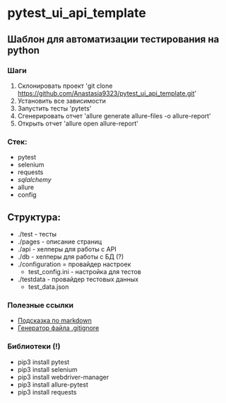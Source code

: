 # pytest_ui_api_template

## Шаблон для автоматизации тестирования на python

### Шаги
1. Склонировать проект 'git clone https://github.com/Anastasia9323/pytest_ui_api_template.git'
2. Установить все зависимости
3. Запустить тесты 'pytets'
4. Сгенерировать отчет 'allure generate allure-files -o allure-report'
5. Открыть отчет 'allure open allure-report'

### Стек:
- pytest
- selenium
- requests
- _sqlalchemy_
- allure
- config

## Структура:
- ./test - тесты
- ./pages - описание страниц
- ./api - хелперы для работы с API
- ./db - хелперы для работы с БД (?)
- ./configuration = провайдер настроек
    - test_config.ini - настройка для тестов
- ./testdata - провайдер тестовых данных
    - test_data.json


### Полезные ссылки
- [Подсказка по markdown](https://www.markdownguide.org/basic-syntax/)
- [Генератор файла .gitignore](https://www.toptal.com/developers/gitignore)

### Библиотеки (!)
- pip3 install pytest
- pip3 install selenium
- pip3 install webdriver-manager
- pip3 install allure-pytest
- pip3 install requests